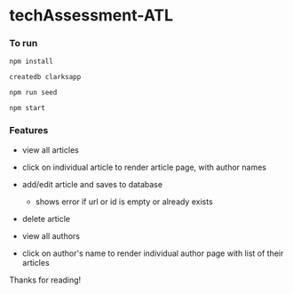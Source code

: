 # techAssessment-ATL

### To run

`npm install`

`createdb clarksapp`

`npm run seed`

`npm start`

### Features

- view all articles
- click on individual article to render article page, with author names
- add/edit article and saves to database
  - shows error if url or id is empty or already exists
- delete article

- view all authors
- click on author's name to render individual author page with list of their articles

Thanks for reading!
